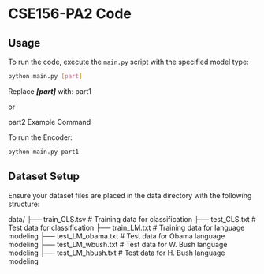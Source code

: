 # CSE156-PA2 Code 
## Usage
To run the code, execute the `main.py` script with the specified model type:

```bash
python main.py [part]
```
Replace ***[part]*** with:
part1

or 

part2
Example Command

To run the Encoder:
```bash
python main.py part1
```
## Dataset Setup

Ensure your dataset files are placed in the data directory with the following structure:

data/
├── train_CLS.tsv            # Training data for classification
├── test_CLS.txt             # Test data for classification
├── train_LM.txt             # Training data for language modeling
├── test_LM_obama.txt        # Test data for Obama language modeling
├── test_LM_wbush.txt        # Test data for W. Bush language modeling
├── test_LM_hbush.txt        # Test data for H. Bush language modeling

